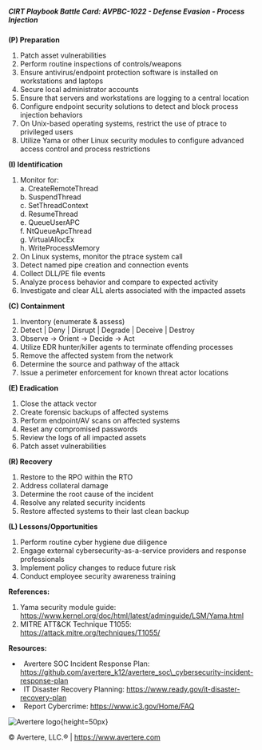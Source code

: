 ##### CIRT Playbook Battle Card: **AVPBC-1022 - Defense Evasion - Process Injection**

**(P) Preparation**

1.  Patch asset vulnerabilities
2.  Perform routine inspections of controls/weapons
3.  Ensure antivirus/endpoint protection software is installed on workstations and laptops
4.  Secure local administrator accounts
5.  Ensure that servers and workstations are logging to a central location
6.  Configure endpoint security solutions to detect and block process injection behaviors
7.  On Unix-based operating systems, restrict the use of ptrace to privileged users
8.  Utilize Yama or other Linux security modules to configure advanced access control and process restrictions

**(I) Identification**

1.  Monitor for:  
    a. CreateRemoteThread  
    b. SuspendThread  
    c. SetThreadContext  
    d. ResumeThread  
    e. QueueUserAPC  
    f. NtQueueApcThread  
    g. VirtualAllocEx  
    h. WriteProcessMemory
2.  On Linux systems, monitor the ptrace system call
3.  Detect named pipe creation and connection events
4.  Collect DLL/PE file events
5.  Analyze process behavior and compare to expected activity
6.  Investigate and clear ALL alerts associated with the impacted assets

**(C) Containment**

1.  Inventory (enumerate & assess)
2.  Detect | Deny | Disrupt | Degrade | Deceive | Destroy
3.  Observe -> Orient -> Decide -> Act
4.  Utilize EDR hunter/killer agents to terminate offending processes
5.  Remove the affected system from the network
6.  Determine the source and pathway of the attack
7.  Issue a perimeter enforcement for known threat actor locations

**(E) Eradication**

1.  Close the attack vector
2.  Create forensic backups of affected systems
3.  Perform endpoint/AV scans on affected systems
4.  Reset any compromised passwords
5.  Review the logs of all impacted assets
6.  Patch asset vulnerabilities

**(R) Recovery**

1.  Restore to the RPO within the RTO
2.  Address collateral damage
3.  Determine the root cause of the incident
4.  Resolve any related security incidents
5.  Restore affected systems to their last clean backup

**(L) Lessons/Opportunities**

1.  Perform routine cyber hygiene due diligence
2.  Engage external cybersecurity-as-a-service providers and response professionals
3.  Implement policy changes to reduce future risk
4.  Conduct employee security awareness training

**References:**

1.  Yama security module guide: https://www.kernel.org/doc/html/latest/adminguide/LSM/Yama.html
2.  MITRE ATT&CK Technique T1055: https://attack.mitre.org/techniques/T1055/

**Resources:**

*    Avertere SOC Incident Response Plan: https://github.com/avertere_k12/avertere_soc\_cybersecurity-incident-response-plan
*    IT Disaster Recovery Planning: https://www.ready.gov/it-disaster-recovery-plan
*    Report Cybercrime: https://www.ic3.gov/Home/FAQ

![Avertere logo](https://example.com/averttere-logo.jpg){height=50px}

  
© Avertere, LLC.® | https://www.avertere.com

